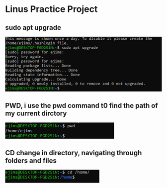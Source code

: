 # Linus Practice Project

## sudo apt upgrade

![Alt text](Images/Snipaste_2023-11-29_11-03-17.png)

## PWD, i use the pwd command t0 find the path of my current dirctory

![Alt text](Images/Snipaste_2023-11-29_11-29-05.png)

## CD change in directory, navigating through folders and files

![](Images/Snipaste_2023-11-29_11-49-54.png)
